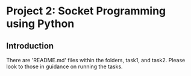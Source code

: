 # Project 2: Socket Programming using Python

## Introduction

There are 'README.md' files within the folders, task1, and task2. Please look to those in guidance on running the tasks. 

